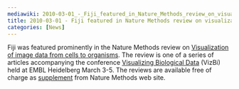 ```yaml
---
mediawiki: 2010-03-01_-_Fiji_featured_in_Nature_Methods_review_on_visualization
title: 2010-03-01 - Fiji featured in Nature Methods review on visualization
categories: [News]
---
```


Fiji was featured prominently in the Nature Methods review on [Visualization of image data from cells to organisms](http://www.nature.com/nmeth/journal/v7/n3s/full/nmeth.1431.html). The review is one of a series of articles accompanying the conference [Visualizing Biological Data](http://vizbi.org/2010/) (VizBi) held at EMBL Heidelberg March 3-5. The reviews are available free of charge as [supplement](http://www.nature.com/nmeth/journal/v7/n3s/index.html) from Nature Methods web site.


